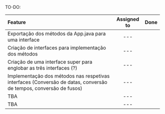 TO-DO:


| Feature | Assigned to | Done |
| :-- | :-: | :-: |
| Exportação dos métodos da App.java para uma interface | --- |   |
| Criação de interfaces para implementação dos métodos  | --- |   |
| Criação de uma interface super para englobar as três interfaces (?) | --- |   |
| Implementação dos métodos nas respetivas interfaces (Conversão de datas, conversão de tempos, conversão de fusos) | --- |   |
| TBA | --- |   |
| TBA | --- |   |
